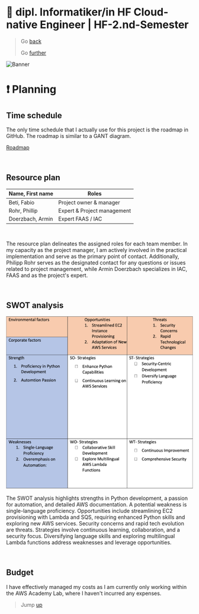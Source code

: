 # :ticket: dipl. Informatiker/in HF Cloud-native Engineer | HF-2.nd-Semester

> Go [back](/pages/clarification.md)
>
> Go [further](/pages/implementation.md)

![Banner](/img/banner_planning.png)

# :exclamation: Planning

## Time schedule

The only time schedule that I actually use for this project is the roadmap in GitHub. The roadmap is similar to a GANT diagram.

[Roadmap](https://github.com/users/fo-b/projects/4/views/3)

<br>

## Resource plan

| Name, First name | Roles                      |
|-----------------|-----------------------------|
| Beti, Fabio      | Project owner & manager    |  
| Rohr, Phillip    | Expert & Project management|   
| Doerzbach, Armin | Expert FAAS / IAC          | 

<br>

The resource plan delineates the assigned roles for each team member. In my capacity as the project manager, I am actively involved in the practical implementation and serve as the primary point of contact. Additionally, Philipp Rohr serves as the designated contact for any questions or issues related to project management, while Armin Doerzbach specializes in IAC, FAAS and as the project's expert.

<br>

## SWOT analysis

![SWOT](/img/swot.png)

The SWOT analysis highlights strengths in Python development, a passion for automation, and detailed AWS documentation. A potential weakness is single-language proficiency. Opportunities include streamlining EC2 provisioning with Lambda and SQS, requiring enhanced Python skills and exploring new AWS services. Security concerns and rapid tech evolution are threats. Strategies involve continuous learning, collaboration, and a security focus. Diversifying language skills and exploring multilingual Lambda functions address weaknesses and leverage opportunities.

<br>

## Budget

I have effectively managed my costs as I am currently only working within the AWS Academy Lab, where I haven't incurred any expenses.

> Jump [up](#🎫-hf-dipl-it--1st-semester)